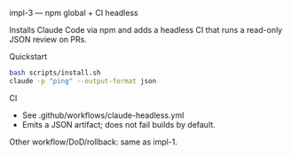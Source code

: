 impl-3 — npm global + CI headless

Installs Claude Code via npm and adds a headless CI that runs a read-only JSON review on PRs.

Quickstart

```bash
bash scripts/install.sh
claude -p "ping" --output-format json
```

CI
- See .github/workflows/claude-headless.yml
- Emits a JSON artifact; does not fail builds by default.

Other workflow/DoD/rollback: same as impl-1.
